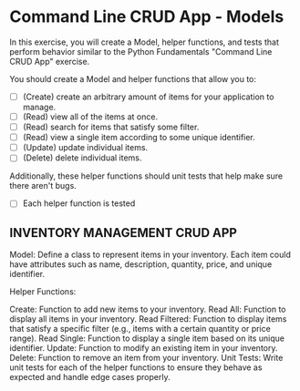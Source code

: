 # Command Line CRUD App - Models

In this exercise, you will create a Model, helper functions, and tests that perform behavior similar to the Python Fundamentals "Command Line CRUD App" exercise.

You should create a Model and helper functions that allow you to:

- [ ] (Create) create an arbitrary amount of items for your application to manage.
- [ ] (Read) view all of the items at once.
- [ ] (Read) search for items that satisfy some filter.
- [ ] (Read) view a single item according to some unique identifier.
- [ ] (Update) update individual items.
- [ ] (Delete) delete individual items.

Additionally, these helper functions should unit tests that help make sure there aren't bugs.

- [ ] Each helper function is tested



INVENTORY MANAGEMENT CRUD APP
-----------------------------
Model: Define a class to represent items in your inventory. Each item could have attributes such as name, description, quantity, price, and unique identifier.

Helper Functions:

Create: Function to add new items to your inventory.
Read All: Function to display all items in your inventory.
Read Filtered: Function to display items that satisfy a specific filter (e.g., items with a certain quantity or price range).
Read Single: Function to display a single item based on its unique identifier.
Update: Function to modify an existing item in your inventory.
Delete: Function to remove an item from your inventory.
Unit Tests: Write unit tests for each of the helper functions to ensure they behave as expected and handle edge cases properly.